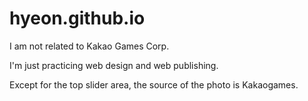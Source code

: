# hyeon.github.io

I am not related to Kakao Games Corp.

I'm just practicing web design and web publishing.

Except for the top slider area, the source of the photo is Kakaogames.
